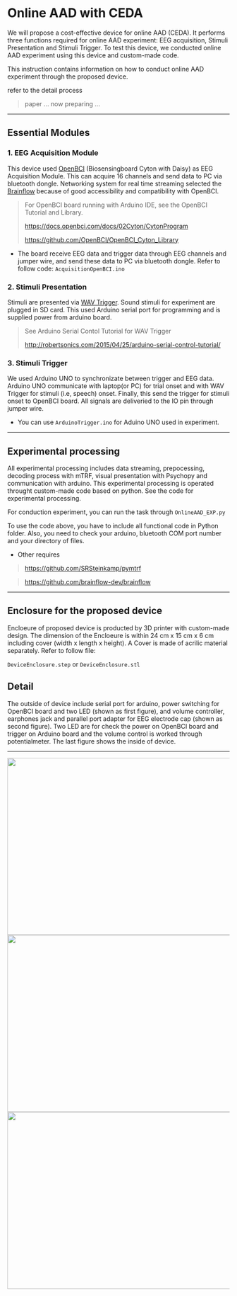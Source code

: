 # Online AAD with CEDA

We will propose a cost-effective device for online AAD (CEDA). It performs three functions required for online AAD experiment: EEG acquisition, Stimuli Presentation and Stimuli Trigger. To test this device, we conducted online AAD experiment using this device and custom-made code.

This instruction contains information on how to conduct online AAD experiment through the proposed device. 

refer to the detail process
> paper ... now preparing ...


***
## Essential Modules

### 1.  EEG Acquisition Module

This device used [OpenBCI](https://openbci.com/?utm_source=google&utm_medium=cpc&utm_campaign=716348300&utm_content=openbci&gclid=Cj0KCQiA-eeMBhCpARIsAAZfxZBwfN8ei8seomxZ255WDN04UvwYix6hzXr-pJoc7drJViXE77-MirIaAnfWEALw_wcB) (Biosensingboard Cyton with Daisy) as EEG Acquisition Module. This can acquire 16 channels and send data to PC via bluetooth dongle. Networking system for real time streaming selected the [Brainflow](https://github.com/brainflow-dev/brainflow) because of good accessibility and compatibility with OpenBCI. 

  > For OpenBCI board running with Arduino IDE, see the OpenBCI Tutorial and Library.
  > 
  > https://docs.openbci.com/docs/02Cyton/CytonProgram
  > 
  > https://github.com/OpenBCI/OpenBCI_Cyton_Library


  - The board receive EEG data and trigger data through EEG channels and jumper wire, and send these data to PC via bluetooth dongle.
   Refer to follow code:  `AcquisitionOpenBCI.ino`

### 2.  Stimuli Presentation
Stimuli are presented via [WAV Trigger](https://github.com/robertsonics/WAV-Trigger-Arduino-Serial-Library). Sound stimuli for experiment are plugged in SD card. This used Arduino serial port for programming and is supplied power from arduino board.

> See Arduino Serial Contol Tutorial for WAV Trigger
> 
> http://robertsonics.com/2015/04/25/arduino-serial-control-tutorial/


### 3.  Stimuli Trigger
We used Arduino UNO to synchronizate between trigger and EEG data. Arduino UNO communicate with laptop(or PC) for trial onset and with WAV Trigger for stimuli (i.e, speech) onset. Finally, this send the trigger for stimuli onset to OpenBCI board. All signals are deliveried to the IO pin through jumper wire.  

-  You can use   `ArduinoTrigger.ino`   for Aduino UNO used in experiment.

***
## Experimental processing

All experimental processing includes data streaming, prepocessing, decoding process with mTRF, visual presentation with Psychopy and communication with arduino. This experimental processing is operated throught custom-made code based on python. See the code for experimental processing.

For conduction experiment, you can run the task through `OnlineAAD_EXP.py`

To use the code above, you have to include all functional code in Python folder. Also, you need to check your arduino, bluetooth COM port number and your directory of files.
+ Other requires
> https://github.com/SRSteinkamp/pymtrf

> https://github.com/brainflow-dev/brainflow

***
## Enclosure for the proposed device
Encloeure of proposed device is producted by 3D printer with custom-made design. The dimension of the Encloeure is within 24 cm x 15 cm x 6 cm including cover (width x length x height). A Cover is made of acrilic material separately. 
Refer to follow file:

`DeviceEnclosure.step`
 or 
`DeviceEnclosure.stl`


## Detail
The outside of device include serial port for arduino, power switching for OpenBCI board and two LED (shown as first figure), and volume controller, earphones jack and parallel port adapter for EEG electrode cap (shown as second figure). Two LED are for check the power on OpenBCI board and trigger on Arduino board and the volume control is worked through potentialmeter. The last figure shows the inside of device.

***

<img src="https://user-images.githubusercontent.com/85104167/142797442-7c8c5677-199c-4192-8cdf-e37cbf4d5fd9.jpg" width="600" height="400">
<img src="https://user-images.githubusercontent.com/85104167/142797446-1ed05680-9816-4fd7-a80c-fed93afa0ad8.jpg" width="600" height="400">
<img src="https://user-images.githubusercontent.com/85104167/142797452-4d86a22f-e608-44a9-a706-3fac1b7e39b9.jpg" width="600" height="400">

